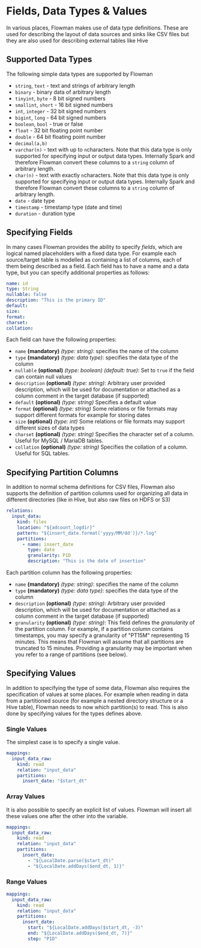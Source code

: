 # Fields, Data Types & Values

In various places, Flowman makes use of data type definitions. These are used for describing the layout of
data sources and sinks like CSV files but they are also used for describing external tables like Hive 

## Supported Data Types

The following simple data types are supported by Flowman

* `string`, `text` - text and strings of arbitrary length
* `binary` - binary data of arbitrary length
* `tinyint`, `byte` - 8 bit signed numbers
* `smallint`, `short` - 16 bit signed numbers
* `int`, `integer` - 32 bit signed numbers
* `bigint`, `long` - 64 bit signed numbers
* `boolean`, `bool` - true or false
* `float` - 32 bit floating point number
* `double` - 64 bit floating point number
* `decimal(a,b)`
* `varchar(n)` - text with up to `n`characters. Note that this data type is only supported for specifying input or
  output data types. Internally Spark and therefore Flowman convert these columns to a `string` column of arbitrary length.
* `char(n)` - text with exactly `n`characters. Note that this data type is only supported for specifying input or
  output data types. Internally Spark and therefore Flowman convert these columns to a `string` column of arbitrary length.
* `date` - date type
* `timestamp` - timestamp type (date and time)
* `duration` - duration type


## Specifying Fields
In many cases Flowman provides the ability to specify *fields*, which are logical named placeholders with a fixed data
type. For example each source/target table is modelled as containing a list of columns, each of them being described
as a field. Each field has to have a name and a data type, but you can specify additional properties as follows:
```yaml
name: id
type: String
nullable: false
description: "This is the primary ID"
default:
size:
format:
charset:
collation:
```
Each field can have the following properties:
* `name` **(mandatory)** *(type: string)*: specifies the name of the column
* `type` **(mandatory)** *(type: data type)*: specifies the data type of the column
* `nullable` **(optional)** *(type: boolean)* *(default: true)*: Set to `true` if the field can contain null values
* `description` **(optional)** *(type: string)*: Arbitrary user provided description, which will be used for
documentation or attached as a column comment in the target database (if supported)
* `default` **(optional)** *(type: string)* Specifies a default value
* `format` **(optional)** *(type: string)* Some relations or file formats may support different formats for example
  for storing dates
* `size` **(optional)** *(type: int)* Some relations or file formats may support different sizes of data types
* `charset` **(optional)** *(type: string)* Specifies the character set of a column. Useful for MySQL / MariaDB tables.
* `collation` **(optional)** *(type: string)* Specifies the collation of a column. Useful for SQL tables.


## Specifying Partition Columns
In addition to normal schema definitions for CSV files, Flowman also supports the definition of partition columns used
for organizing all data in different directories (like in Hive, but also raw files on HDFS or S3)
```yaml
relations:
  input_data:
    kind: files
    location: "${adcount_logdir}"
    pattern: "${insert_date.format('yyyy/MM/dd')}/*.log"
    partitions:
      - name: insert_date
        type: date
        granularity: P1D
        description: "This is the date of insertion"
```
Each partition column has the following properties:
* `name` **(mandatory)** *(type: string)*: specifies the name of the column
* `type` **(mandatory)** *(type: data type)*: specifies the data type of the column
* `description` **(optional)** *(type: string)*: Arbitrary user provided description, which will be used for
  documentation or attached as a column comment in the target database (if supported)
* `granularity` **(optional)** *(type: string)*: This field defines the *granularity* of the partition column. For
example, if a partition column contains timestamps, you may specify a granularity of "PT15M" representing 15 minutes.
This means that Flowman will assume that all partitions are truncated to 15 minutes. Providing a granularity may be
important when you refer to a range of partitions (see below).


## Specifying Values

In addition to specifying the type of some data, Flowman also requires the specification of values at some places. For
example when reading in data from a partitioned source (for example a nested directory structure or a Hive table), 
Flowman needs to now which partition(s) to read. This is also done by specifying values for the types defines above.

### Single Values
The simplest case is to specify a single value.
```yaml
mappings:
  input_data_raw:
    kind: read
    relation: "input_data"
    partitions:
      insert_date: "$start_dt"
```

### Array Values
It is also possible to specify an explicit list of values. Flowman will insert all these values one after the other
into the variable.
```yaml
mappings:
  input_data_raw:
    kind: read
    relation: "input_data"
    partitions:
      insert_date:
        - "${LocalDate.parse($start_dt)"
        - "${LocalDate.addDays($end_dt, 1)}"
```


### Range Values
```yaml
mappings:
  input_data_raw:
    kind: read
    relation: "input_data"
    partitions:
      insert_date:
        start: "${LocalDate.addDays($start_dt, -3)"
        end: "${LocalDate.addDays($end_dt, 7)}"
        step: "P1D"
```
